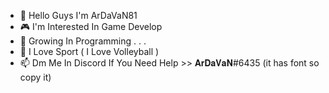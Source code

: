 - 👋 Hello Guys I'm ArDaVaN81
- 🎮 I'm Interested In Game Develop
- 🌱 Growing In Programming . . . 
- 🏐 I Love Sport ( I Love Volleyball )
- 📫 Dm Me In Discord If You Need Help >> 𝐀𝐫𝐃𝐚𝐕𝐚𝐍#6435  (it has font so copy it)

<!---
ardavan8102/ardavan8102 is a ✨ special ✨ repository because its `README.md` (this file) appears on your GitHub profile.
You can click the Preview link to take a look at your changes.
--->
